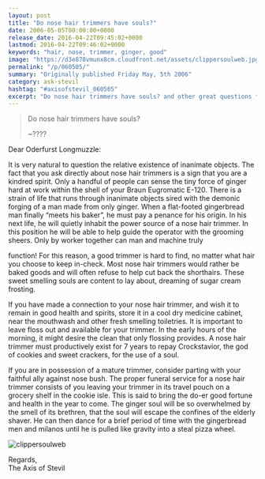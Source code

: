 ```yaml
---
layout: post
title: "Do nose hair trimmers have souls?"
date: 2006-05-05T00:00:00+0000
release_date: 2016-04-22T09:45:02+0000
lastmod: 2016-04-22T09:46:02+0000
keywords: "hair, nose, trimmer, ginger, good"
image: "https://d3e878vmunx8cm.cloudfront.net/assets/clippersoulweb.jpg"
permalink: "/p/060505/"
summary: "Originally published Friday May, 5th 2006"
category: ask-stevil
hashtag: "#axisofstevil_060505"
excerpt: "Do nose hair trimmers have souls? and other great questions from Friday May, 5th 2006"
---
```


[p01]: https://d3e878vmunx8cm.cloudfront.net/assets/clippersoulweb.jpg "clippersoulweb"[p02]: https://d3e878vmunx8cm.cloudfront.net/assets/AskStevilJune16d.jpg "AskStevilJune16d"
> Do nose hair trimmers have souls? 
> 
> ~????

Dear Oderfurst Longmuzzle:

It is very natural to question the relative existence of inanimate objects. The fact that you ask directly about nose hair trimmers is a sign that you are a kindred spirit. Only a handful of people can sense the tiny force of ginger hard at work within the shell of your Braun Eugromatic E-120.  There is a strain of life that runs through inanimate objects sired with the demonic forging of a man made from only ginger. When a flat-footed gingerbread man finally “meets his baker”, he must pay a penance for his origin. In his next life, he will quietly inhabit the power source of a nose hair trimmer. In this position he will be able to help guide the operator with the grooming sheers.  Only by worker together can man and machine truly 

function! For this reason, a good trimmer is hard to find, no matter what hair you choose to keep in-check.  Most nose hair trimmers would rather be baked goods and will often refuse to help cut back the shorthairs. These sweet smelling souls are content to lay about, dreaming of sugar cream frosting.

If you have made a connection to your nose hair trimmer, and wish it to remain in good health and spirits, store it in a cool dry medicine cabinet, near the mouthwash and other fresh smelling toiletries. It is important to leave floss out and available for your trimmer. In the early hours of the morning, it might desire the clean that only flossing provides. A nose hair trimmer must productively exist for 7 years to repay Crockstavior, the god of cookies and sweet crackers, for the use of a soul.
           
If you are in possession of a mature trimmer, consider parting with your faithful ally against nose bush. The proper funeral service for a nose hair trimmer consists of you leaving your trimmer in its travel pouch on a grocery shelf in the cookie isle. This is said to bring the do-er good fortune and health in the year to come. The ginger soul will be so overwhelmed by the smell of its brethren, that the soul will escape the confines of the elderly shaver. He can then dance for a brief period of time with the gingerbread men and milanos until he is pulled like gravity into a steal pizza wheel.

![clippersoulweb][p01]

Regards,  
The Axis of Stevil
